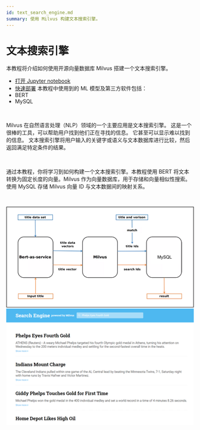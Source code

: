 ```yaml
---
id: text_search_engine.md
summary: 使用 Milvus 构建文本搜索引擎。
---
```


# 文本搜索引擎

本教程将介绍如何使用开源向量数据库 Milvus 搭建一个文本搜索引擎。

- [打开 Jupyter notebook](https://github.com/milvus-io/bootcamp/blob/master/solutions/text_search_engine/text_search_engine.ipynb)
- [快速部署](https://github.com/milvus-io/bootcamp/blob/master/solutions/text_search_engine/quick_deploy)
本教程中使用到的 ML 模型及第三方软件包括：
- BERT
- MySQL

<br/>

Milvus 在自然语言处理（NLP）领域的一个主要应用是文本搜索引擎。 这是一个很棒的工具，可以帮助用户找到他们正在寻找的信息。 它甚至可以显示难以找到的信息。 文本搜索引擎将用户输入的关键字或语义与文本数据库进行比较，然后返回满足特定条件的结果。

<br/>

通过本教程，你将学习到如何构建一个文本搜索引擎。本教程使用 BERT 将文本转换为固定长度的向量。Milvus 作为向量数据库，用于存储和向量相似性搜索。使用 MySQL 存储 Milvus 向量 ID 与文本数据间的映射关系。

<br/>

![text_search_engine](../../../assets/text_search_engine.png "Workflow of a text search engine.")
![text_search_engine](../../../assets/text_search_engine_demo.png "Demo of a text search engine.")
